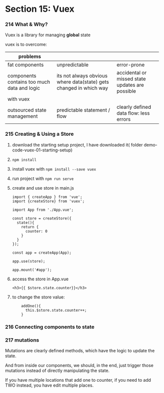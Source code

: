 # Section 15: Vuex


### 214 What & Why?

Vuex is a library for managing **global** state

vuex is to overcome:



| problems                                    |                                                              |                                                 |
| ------------------------------------------- | ------------------------------------------------------------ | ----------------------------------------------- |
| fat components                              | unpredictable                                                | error-prone                                     |
| components contains too much data and logic | its not always obvious where data(state) gets changed in which way | accidental or missed state updates are possible |
| with vuex                                   |                                                              |                                                 |
| outsourced state management                 | predictable statement / flow                                 | clearly defined data flow: less errors          |

### 215 Creating & Using a Store

1. download the starting setup project, I have downloaded it( folder demo-code-vuex-01-starting-setup)

2. `npm install`

3. install vuex with `npm install --save vuex`

4. run project with `npm run serve`

5. create and use store in main.js

   ```
   import { createApp } from 'vue';
   import {createStore} from 'vuex';
   
   import App from './App.vue';
   
   const store = createStore({
     state(){
       return {
         counter: 0
       }
     }
   });
   
   const app = createApp(App);
   
   app.use(store);
   
   app.mount('#app');
   ```

6. access the store in App.vue

   ```
   <h3>{{ $store.state.counter}}</h3>
   ```

7. to change the store value:

   ```
       addOne(){
         this.$store.state.counter++;
       }
   ```

   

### 216 Connecting components to state

### 217 mutations

Mutations are clearly defined methods, which have the logic to update the state.

And from inside our components, we should, in the end, just trigger those mutations instead of directly manipulating the state.

If you have multiple locations that add one to counter, if you need to add TWO instead, you have edit multiple places.

